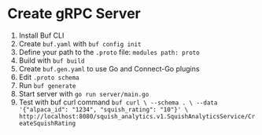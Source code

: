 # Create gRPC Server

1. Install Buf CLI
2. Create `buf.yaml` with `buf config init`
3. Define your path to the `.proto` file:
    `modules
        path: proto`
4. Build with `buf build`
5. Create `buf.gen.yaml`  to use Go and Connect-Go plugins
6. Edit `.proto schema`
7. Run `buf generate`
8. Start server with `go run server/main.go`
9. Test with buf curl command `buf curl \
  --schema . \
  --data '{"alpaca_id": "1234", "squish_rating": "10"}' \
  http://localhost:8080/squish_analytics.v1.SquishAnalyticsService/CreateSquishRating`